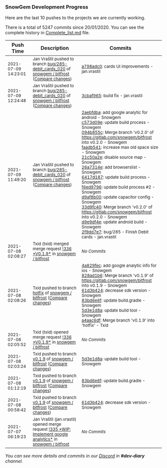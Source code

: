 
### SnowGem Development Progress

Here are the last 10 pushes to the projects we are currently working.

There is a total of 5247 commits since 20/01/2020. You can see the complete history in
 [Complete_list.md](Complete_list.md) file.

| Push Time | Description | Commits |
| --- | --- | --- |
| <sub>2021-07-09 14:23:01</sub> | <sub>Jan Vraštil pushed to branch [bug/285\-debit\_cards\_020](https://gitlab.com/snowgem/bitfrost/commits/bug/285-debit_cards_020) of [snowgem / bitfrost](https://gitlab.com/snowgem/bitfrost) ([Compare changes](https://gitlab.com/snowgem/bitfrost/compare/3cbaf9659f467678af5c1ccea708216b5091d471...a798adc00c02d9919f069eb15c9af5fe341e57c4))</sub> | <sub>[a798adc0](https://gitlab.com/snowgem/bitfrost/-/commit/a798adc00c02d9919f069eb15c9af5fe341e57c4): cards UI improvements - jan.vrastil</sub> |
| <sub>2021-07-09 12:24:48</sub> | <sub>Jan Vraštil pushed to branch [bug/285\-debit\_cards\_020](https://gitlab.com/snowgem/bitfrost/commits/bug/285-debit_cards_020) of [snowgem / bitfrost](https://gitlab.com/snowgem/bitfrost) ([Compare changes](https://gitlab.com/snowgem/bitfrost/compare/2f9dd7e707b61862c5c29046959b863442831cca...3cbaf9659f467678af5c1ccea708216b5091d471))</sub> | <sub>[3cbaf965](https://gitlab.com/snowgem/bitfrost/-/commit/3cbaf9659f467678af5c1ccea708216b5091d471): build fix - jan.vrastil</sub> |
| <sub>2021-07-09 11:49:20</sub> | <sub>Jan Vraštil pushed to branch [bug/285\-debit\_cards\_020](https://gitlab.com/snowgem/bitfrost/commits/bug/285-debit_cards_020) of [snowgem / bitfrost](https://gitlab.com/snowgem/bitfrost) ([Compare changes](https://gitlab.com/snowgem/bitfrost/compare/97732494d3e9038aecee75b2313d0dd719afbfe8...2f9dd7e707b61862c5c29046959b863442831cca))</sub> | <sub>[2aebfdba](https://gitlab.com/snowgem/bitfrost/-/commit/2aebfdba99ef6e1289d5b2200462c2714025f828): add google analytic for android - Snowgem<br>[c573d09e](https://gitlab.com/snowgem/bitfrost/-/commit/c573d09ec520e40dc32e762f489fbcc63ab77776): update build process - Snowgem<br>[094b855c](https://gitlab.com/snowgem/bitfrost/-/commit/094b855c5f00002fe4e9a8a6b6c530d7c0344da8): Merge branch 'v0.2.0' of https://gitlab.com/snowgem/bitfrost into v0.2.0 - Snowgem<br>[faadb541](https://gitlab.com/snowgem/bitfrost/-/commit/faadb541dd7f96ecb63a9c54a7b33563fe81b092): increase max old space size - Snowgem<br>[21c50a2e](https://gitlab.com/snowgem/bitfrost/-/commit/21c50a2e121a36d01b36a546e7e81d38283cd211): disable source map - Snowgem<br>[26a7314e](https://gitlab.com/snowgem/bitfrost/-/commit/26a7314e8330905546627849d15ba8491c146d28): add browserslist - Snowgem<br>[6417d187](https://gitlab.com/snowgem/bitfrost/-/commit/6417d1872f5915014f609f6032cc2e3dbf520c85): update build process - Snowgem<br>[f6ed9796](https://gitlab.com/snowgem/bitfrost/-/commit/f6ed97963c5d862d29c6ebce96cc0f7663a40cce): update build process #2 - Snowgem<br>[d9af8b00](https://gitlab.com/snowgem/bitfrost/-/commit/d9af8b00a04573ca18010e87f04c4810c633b964): update capacitor config - Snowgem<br>[33d9fc40](https://gitlab.com/snowgem/bitfrost/-/commit/33d9fc4091d0316a6062693ca9db0c277a742bed): Merge branch 'v0.2.0' of https://gitlab.com/snowgem/bitfrost into v0.2.0 - Snowgem<br>[d9e9df4e](https://gitlab.com/snowgem/bitfrost/-/commit/d9e9df4eb3c223511c54879798bce70cee944f1c): update android build - Snowgem<br>[2f9dd7e7](https://gitlab.com/snowgem/bitfrost/-/commit/2f9dd7e707b61862c5c29046959b863442831cca): bug/285 - Finish Debit cards - jan.vrastil</sub> |
| <sub>2021-07-08 02:08:27</sub> | <sub>Txid (txid) merged merge request [\!336 \*V0\.1\.9\*](https://gitlab.com/snowgem/bitfrost/-/merge_requests/336) in [snowgem / bitfrost](https://gitlab.com/snowgem/bitfrost)</sub> | <sub>_No Commits_</sub> |
| <sub>2021-07-08 02:08:26</sub> | <sub>Txid pushed to branch [hotfix](https://gitlab.com/snowgem/bitfrost/commits/hotfix) of [snowgem / bitfrost](https://gitlab.com/snowgem/bitfrost) ([Compare changes](https://gitlab.com/snowgem/bitfrost/compare/ad890eab75d4a65d08e7351ee719ff931b39c79f...a4aac6dfbc3b64be8757a449003a1738bc55d8f2))</sub> | <sub>[4a829fec](https://gitlab.com/snowgem/bitfrost/-/commit/4a829fec3bac4a05ba12a8538b5a4a068329f660): add google analytic info for ios - Snowgem<br>[828ad1b6](https://gitlab.com/snowgem/bitfrost/-/commit/828ad1b6e41b81ab2531a7df6c6b5d975129c821): Merge branch 'v0.1.9' of https://gitlab.com/snowgem/bitfrost into v0.1.9 - Snowgem<br>[61d3b424](https://gitlab.com/snowgem/bitfrost/-/commit/61d3b4249a27862466b0ba5e60f5344146bf52c0): decrease sdk version - Snowgem<br>[83bd6e6f](https://gitlab.com/snowgem/bitfrost/-/commit/83bd6e6f6e47be9991591d33cc6e48547554b13c): update build.gradle - Snowgem<br>[5d3e1d8a](https://gitlab.com/snowgem/bitfrost/-/commit/5d3e1d8aec187d69240baeeab35f4e6cab407a84): update build tool - Snowgem<br>[a4aac6df](https://gitlab.com/snowgem/bitfrost/-/commit/a4aac6dfbc3b64be8757a449003a1738bc55d8f2): Merge branch 'v0.1.9' into 'hotfix' - Txid</sub> |
| <sub>2021-07-08 02:05:52</sub> | <sub>Txid (txid) opened merge request [\!336 \*V0\.1\.9\*](https://gitlab.com/snowgem/bitfrost/-/merge_requests/336) in [snowgem / bitfrost](https://gitlab.com/snowgem/bitfrost)</sub> | <sub>_No Commits_</sub> |
| <sub>2021-07-08 02:03:24</sub> | <sub>Txid pushed to branch [v0\.1\.9](https://gitlab.com/snowgem/bitfrost/commits/v0.1.9) of [snowgem / bitfrost](https://gitlab.com/snowgem/bitfrost) ([Compare changes](https://gitlab.com/snowgem/bitfrost/compare/83bd6e6f6e47be9991591d33cc6e48547554b13c...5d3e1d8aec187d69240baeeab35f4e6cab407a84))</sub> | <sub>[5d3e1d8a](https://gitlab.com/snowgem/bitfrost/-/commit/5d3e1d8aec187d69240baeeab35f4e6cab407a84): update build tool - Snowgem</sub> |
| <sub>2021-07-08 01:12:19</sub> | <sub>Txid pushed to branch [v0\.1\.9](https://gitlab.com/snowgem/bitfrost/commits/v0.1.9) of [snowgem / bitfrost](https://gitlab.com/snowgem/bitfrost) ([Compare changes](https://gitlab.com/snowgem/bitfrost/compare/61d3b4249a27862466b0ba5e60f5344146bf52c0...83bd6e6f6e47be9991591d33cc6e48547554b13c))</sub> | <sub>[83bd6e6f](https://gitlab.com/snowgem/bitfrost/-/commit/83bd6e6f6e47be9991591d33cc6e48547554b13c): update build.gradle - Snowgem</sub> |
| <sub>2021-07-08 00:58:42</sub> | <sub>Txid pushed to branch [v0\.1\.9](https://gitlab.com/snowgem/bitfrost/commits/v0.1.9) of [snowgem / bitfrost](https://gitlab.com/snowgem/bitfrost) ([Compare changes](https://gitlab.com/snowgem/bitfrost/compare/828ad1b6e41b81ab2531a7df6c6b5d975129c821...61d3b4249a27862466b0ba5e60f5344146bf52c0))</sub> | <sub>[61d3b424](https://gitlab.com/snowgem/bitfrost/-/commit/61d3b4249a27862466b0ba5e60f5344146bf52c0): decrease sdk version - Snowgem</sub> |
| <sub>2021-07-07 06:19:23</sub> | <sub>Jan Vraštil (jan.vrastil) opened merge request [\!335 \*WIP: Implement google analytics\*](https://gitlab.com/snowgem/bitfrost/-/merge_requests/335) in [snowgem / bitfrost](https://gitlab.com/snowgem/bitfrost)</sub> | <sub>_No Commits_</sub> |

_You can see more details and commits in our [Discord](https://discord.gg/zumGnbg) in **#dev-diary** channel._
